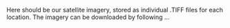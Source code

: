 Here should be our satellite imagery, stored as individual .TIFF files for each location. The imagery can be downloaded by following ...